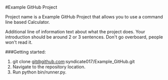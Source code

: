 #Example GitHub Project


Project name is a Example GitHub Project that allows you to use a command line based Calculator.

Additional line of information text about what the project does. Your introduction should be around 2 or 3 sentences. Don't go overboard, people won't read it.


###Getting started:
1. git clone git@github.com:syndicate017/Example_GitHub.git
2. Navigate to the repository location.
3. Run python bin/runner.py.

